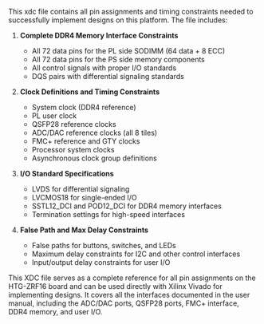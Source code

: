 This xdc file contains all pin assignments and timing constraints needed to successfully implement designs on this platform. The file includes:

1. **Complete DDR4 Memory Interface Constraints**
   - All 72 data pins for the PL side SODIMM (64 data + 8 ECC)
   - All 72 data pins for the PS side memory components
   - All control signals with proper I/O standards
   - DQS pairs with differential signaling standards

2. **Clock Definitions and Timing Constraints**
   - System clock (DDR4 reference)
   - PL user clock
   - QSFP28 reference clocks
   - ADC/DAC reference clocks (all 8 tiles)
   - FMC+ reference and GTY clocks
   - Processor system clocks
   - Asynchronous clock group definitions

3. **I/O Standard Specifications**
   - LVDS for differential signaling
   - LVCMOS18 for single-ended I/O
   - SSTL12_DCI and POD12_DCI for DDR4 memory interfaces
   - Termination settings for high-speed interfaces

4. **False Path and Max Delay Constraints**
   - False paths for buttons, switches, and LEDs
   - Maximum delay constraints for I2C and other control interfaces
   - Input/output delay constraints for user I/O

This XDC file serves as a complete reference for all pin assignments on the HTG-ZRF16 board and can be used directly with Xilinx Vivado for implementing designs. It covers all the interfaces documented in the user manual, including the ADC/DAC ports, QSFP28 ports, FMC+ interface, DDR4 memory, and user I/O.
